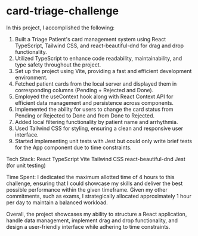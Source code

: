 # card-triage-challenge

In this project, I accomplished the following:

  1. Built a Triage Patient's card management system using React TypeScript, Tailwind CSS, and react-beautiful-dnd for drag and drop functionality.
  2. Utilized TypeScript to enhance code readability, maintainability, and type safety throughout the project.
  3. Set up the project using Vite, providing a fast and efficient development environment.
  4. Fetched patient cards from the local server and displayed them in corresponding columns (Pending + Rejected and Done).
  5. Employed the useContext hook along with React Context API for efficient data management and persistence across components.
  6. Implemented the ability for users to change the card status from Pending or Rejected to Done and from Done to Rejected.
  7. Added local filtering functionality by patient name and arrhythmia.
  8. Used Tailwind CSS for styling, ensuring a clean and responsive user interface.
  9. Started implementing unit tests with Jest but could only write brief tests for the App component due to time constraints.

Tech Stack:
    React
    TypeScript
    Vite
    Tailwind CSS
    react-beautiful-dnd
    Jest (for unit testing)

Time Spent:
    I dedicated the maximum allotted time of 4 hours to this challenge, ensuring that I could showcase my skills and deliver the best possible performance within the given timeframe. Given my other commitments, such as exams, I strategically allocated approximately 1 hour per day to maintain a balanced workload.

Overall, the project showcases my ability to structure a React application, handle data management, implement drag and drop functionality, and design a user-friendly interface while adhering to time constraints.
